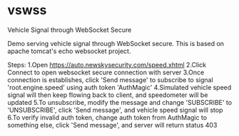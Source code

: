 # vswss
Vehicle Signal through WebSocket Secure

Demo serving vehicle signal through WebSocket secure. This is based on apache tomcat's echo websocket project.

Steps:
1.Open https://auto.newskysecurity.com/speed.xhtml
2.Click Connect to open websocket secure connection with server
3.Once connection is establishes, click 'Send message' to subscribe to signal 'root.engine.speed' using auth token 'AuthMagic'
4.Simulated vehicle speed signal will then keep flowing back to client, and speedometer will be updated
5.To unsubscribe, modify the message and change 'SUBSCRIBE' to 'UNSUBSCRIBE', click 'Send message', and vehicle speed signal will stop
6.To verify invalid auth token, change auth token from AuthMagic to something else, click 'Send message', and server will return status 403
